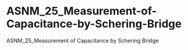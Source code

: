 # ASNM_25_Measurement-of-Capacitance-by-Schering-Bridge
ASNM_25_Measurement of Capacitance by Schering Bridge
